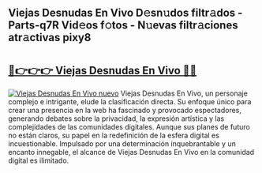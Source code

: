 ## Viejas Desnudas En Vivo D𝚎sn𝚞dos filtr𝚊dos - Parts-q7R Vid𝚎os f𝚘tos - N𝚞evas filtr𝚊ciones atr𝚊ctivas pixy8

# <h2><a href="http://mb0e19.tromn.icu/?c=Viejas+Desnudas+En+Vivo">🔗👉👉👉 Viejas Desnudas En Vivo 🔗🔗</a></h2>

[![Viejas Desnudas En Vivo nuevo](https://i.imgur.com/pEAQMta.gif)](http://mb0e19.tromn.icu/?c=Viejas+Desnudas+En+Vivo)
Viejas Desnudas En Vivo, un personaje complejo e intrigante, elude la clasificación directa. Su enfoque único para crear una presencia en la web ha fascinado y provocado espectadores, generando debates sobre la privacidad, la expresión artística y las complejidades de las comunidades digitales. Aunque sus planes de futuro no están claros, su papel en la redefinición de la esfera digital es incuestionable. Impulsado por una determinación inquebrantable y un encanto innegable, el alcance de Viejas Desnudas En Vivo en la comunidad digital es ilimitado.
